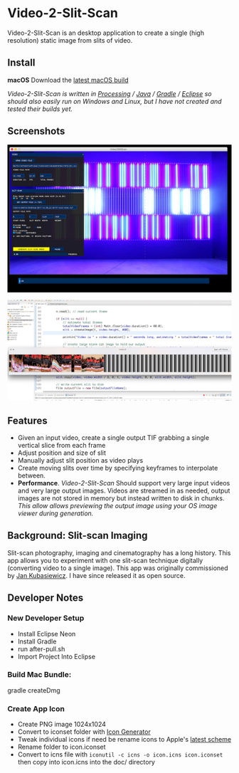# Video-2-Slit-Scan
Video-2-Slit-Scan is an desktop application to create a single (high resolution) static image from slits of video.

## Install
**macOS** Download the [latest macOS build](https://github.com/andrewringler/video-2-slit-scan/releases/latest)

*Video-2-Slit-Scan is written in [Processing](https://processing.org/) / [Java](https://java.com) / [Gradle](https://gradle.org/) / [Eclipse](https://www.eclipse.org/) so should also easily run on Windows and Linux, but I have not created and tested their builds yet.*

## Screenshots
![app screenshot](documentation/ScreenShot2017-12-30.jpg)

![app screenshot](documentation/ScreenShot2017-06-21.jpg)

## Features
 * Given an input video, create a single output TIF grabbing a single vertical slice from each frame
 * Adjust position and size of slit
 * Manually adjust slit position as video plays
 * Create moving slits over time by specifying keyframes to interpolate between.
 * **Performance**. *Video-2-Slit-Scan* Should support very large input videos and very large output images. Videos are streamed in as needed, output images are not stored in memory but instead written to disk in chunks. *This allow allows previewing the output image using your OS image viewer during generation.*

## Background: Slit-scan Imaging
Slit-scan photography, imaging and cinematography has a long history. This app allows you to experiment with one slit-scan technique digitally (converting video to a single image). This app was originally commissioned by [Jan Kubasiewicz](http://jankuba.com/). I have since released it as open source.

## Developer Notes
### New Developer Setup
 * Install Eclipse Neon
 * Install Gradle
 * run after-pull.sh
 * Import Project Into Eclipse
 
### Build Mac Bundle:
gradle createDmg


### Create App Icon
 * Create PNG image 1024x1024
 * Convert to iconset folder with [Icon Generator](https://github.com/onmyway133/IconGenerator)
 * Tweak individual icons if need be
  rename icons to Apple's [latest scheme](https://developer.apple.com/library/content/documentation/GraphicsAnimation/Conceptual/HighResolutionOSX/Optimizing/Optimizing.html)
 * Rename folder to icon.iconset
 * Convert to icns file with
 `iconutil -c icns -o icon.icns icon.iconset`
  then copy into icon.icns into the doc/ directory
  
